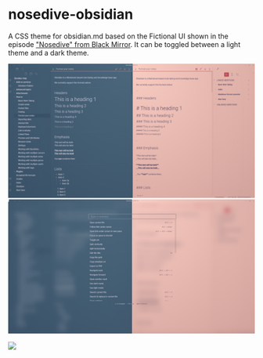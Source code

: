 # nosedive-obsidian
A CSS theme for obsidian.md based on the Fictional UI shown in the episode ["Nosedive" from Black Mirror](https://www.gemmagrace.co.uk/NOSEDIVE-2016). It can be toggled between a light theme and a dark theme.

![](./nosedive-ui.png)
![](./nosedive-ui-modal.png)

![](https://payload.cargocollective.com/1/9/308321/12042234/WEB_10_1920.jpg)
